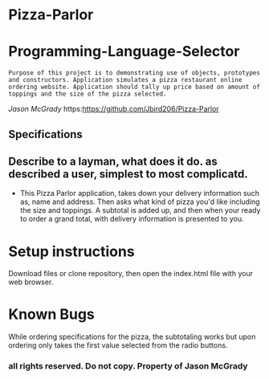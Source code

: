 # Pizza-Parlor

# Programming-Language-Selector

```Purpose of this project is to demonstrating use of objects, prototypes and constructors. Application simulates a pizza restaurant online ordering website. Application should tally up price based on amount of toppings and the size of the pizza selected.```

_Jason McGrady_
https:https://github.com/Jbird206/Pizza-Parlor
## Specifications
## Describe to a layman, what does it do. as described a user, simplest to most complicatd.
* This Pizza Parlor application, takes down your delivery information such as, name and address. Then asks what kind of pizza you'd like including the size and toppings. A subtotal is added up, and then when your ready to order a grand total, with delivery information is presented to you.

# Setup instructions
 Download files or clone repository, then open the index.html file with your web browser.
 
 # Known Bugs
 While ordering specifications for the pizza, the subtotaling works but upon ordering only takes the first value selected from the radio buttons.

###  all rights reserved. Do not copy. Property of Jason McGrady
